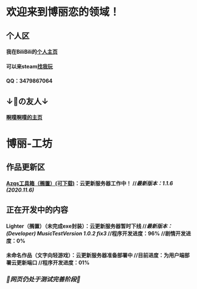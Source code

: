 # 欢迎来到博丽恋的领域！

## 个人区

#### 我在BiliBili的[个人主页](https://space.bilibili.com/106596319)

#### 可以来steam[找我玩](https://steamcommunity.com/id/ayayayayayayayayayyayayayayaya)

#### QQ：3479867064



## ↓👴の友人↓

#### [啊噗啊噗的主页](Https://hakureitree.github.io/Apapu/)



# 博丽-工坊

## 作品更新区

#### [Azqs工具箱（搁置）(可下载)](https://codeload.github.com/HakureiTree/Azqs-.exe/zip/refs/heads/main)：云更新服务器工作中！   //*最新版本：1.1.6 (2020.11.6)*

## 正在开发中的内容

#### Lighter（搁置）（未完成exe封装）：云更新服务器暂时下线   //*最新版本：(Developer) MusicTestVersion 1.0.2 fix3*   //程序开发进度：96%   //剧情开发进度：0%

#### 未命名作品（文字向轻游戏）：云更新服务器准备部署中   //目前进度：为用户端部署云更新端口   //程序开发进度：01% 


### *🔧网页仍处于测试完善阶段🔨*

